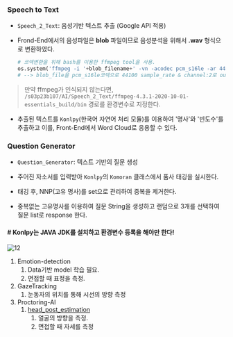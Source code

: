 ### Speech to Text

- `Speech_2_Text`: 음성기반 텍스트 추출 (Google API 적용)

- Frond-End에서의 음성파일은 __blob__ 파일이므로 음성분석을 위해서 __.wav__ 형식으로 변환하였다.

  ```python
  # 코덱변환을 위해 bash를 이용한 ffmpeg tool을 사용.
  os.system('ffmpeg -i '+blob_filename+' -vn -acodec pcm_s16le -ar 44100 -ac 2 output.wav') 
  # --> blob_file을 pcm_s16le코덱으로 44100 sample_rate & channel:2로 output.wav로 변환
  ```

> 만약 ffmpeg가 인식되지 않는다면, `/s03p23b107/AI/Speech_2_Text/ffmpeg-4.3.1-2020-10-01-essentials_build/bin` 경로를 환경변수로 지정한다.

- 추출된 텍스트를 `Konlpy`(한국어 자연어 처리 모듈)를 이용하여 '명사'와 '빈도수'를 추출하고 이를, Front-End에서 Word Cloud로 응용할  수 있다.

### Question Generator

- `Question_Generator`:  텍스트 기반의 질문 생성

- 주어진 자소서를 입력받아 `Konlpy`의 `Komoran` 클래스에서 품사 태깅을 실시한다.
- 태깅 후, NNP(고유 명사)를 set으로 관리하여 중복을 제거한다.
- 중복없는 고유명사를 이용하여 질문 String을 생성하고 랜덤으로 3개를 선택하여 질문 list로 response 한다.

#### # Konlpy는 JAVA JDK를 설치하고 환경변수 등록을 해야만 한다!

![12](/uploads/da9d1bb4a208647197785f775c03ccc4/12.png)

1. Emotion-detection
   1. Data기반 model 학습 필요.
   2. 면접할 때 표정을 측정.
2. GazeTracking
   1. 눈동자의 위치를 통해 시선의 방향 측정
3. Proctoring-AI
   1. [head_post_estimation](Proctoring-AI/head_post_estimation.py)
      1. 얼굴의 방향을 측정.
      2. 면접할 때 자세를 측정